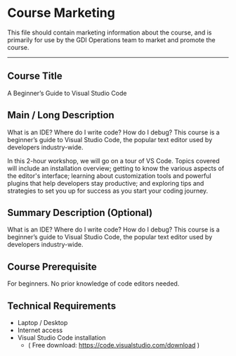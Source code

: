 # Course Marketing

This file should contain marketing information about the course, and is primarily for use by the GDI Operations team to market and promote the course.

<hr>

## Course Title

A Beginner’s Guide to Visual Studio Code

## Main / Long Description

What is an IDE? Where do I write code? How do I debug? This course is a beginner’s guide to Visual Studio Code, the popular text editor used by developers industry-wide.

In this 2-hour workshop, we will go on a tour of VS Code. Topics covered will include an installation overview; getting to know the various aspects of the editor's interface; learning about customization tools and powerful plugins that help developers stay productive; and exploring tips and strategies to set you up for success as you start your coding journey.

## Summary Description (Optional)

What is an IDE? Where do I write code? How do I debug? This course is a beginner’s guide to Visual Studio Code, the popular text editor used by developers industry-wide.

## Course Prerequisite

For beginners. No prior knowledge of code editors needed.

## Technical Requirements
* Laptop / Desktop
* Internet access
* Visual Studio Code installation 
  * ( Free download: https://code.visualstudio.com/download )



 